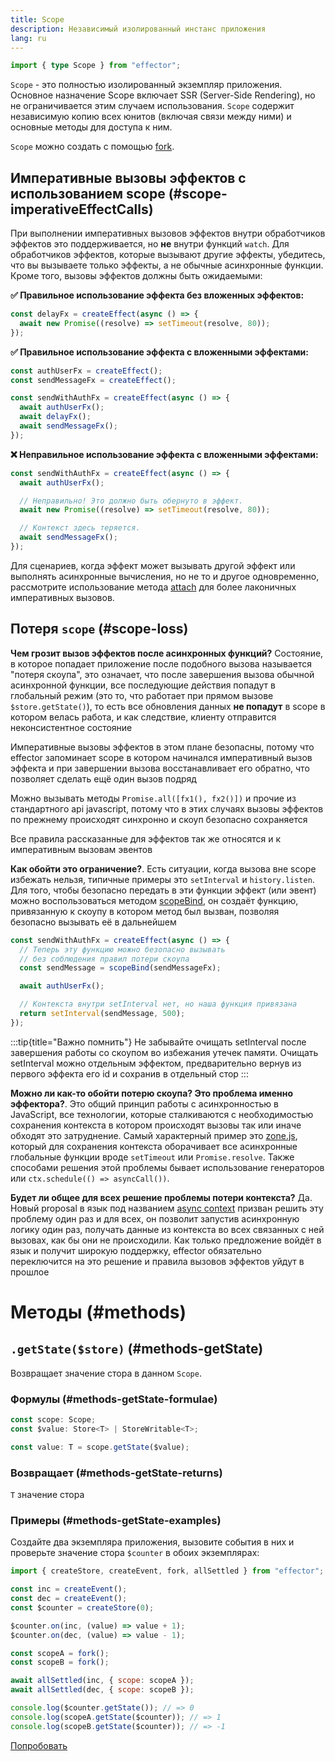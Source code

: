 ```yaml
---
title: Scope
description: Независимый изолированный инстанс приложения
lang: ru
---
```


```ts
import { type Scope } from "effector";
```

`Scope` - это полностью изолированный экземпляр приложения.
Основное назначение Scope включает SSR (Server-Side Rendering), но не ограничивается этим случаем использования. `Scope` содержит независимую копию всех юнитов (включая связи между ними) и основные методы для доступа к ним.

`Scope` можно создать с помощью [fork](/ru/api/effector/fork).

## Императивные вызовы эффектов с использованием scope (#scope-imperativeEffectCalls)

При выполнении императивных вызовов эффектов внутри обработчиков эффектов это поддерживается, но **не** внутри функций `watch`. Для обработчиков эффектов, которые вызывают другие эффекты, убедитесь, что вы вызываете только эффекты, а не обычные асинхронные функции. Кроме того, вызовы эффектов должны быть ожидаемыми:

**✅ Правильное использование эффекта без вложенных эффектов:**

```js
const delayFx = createEffect(async () => {
  await new Promise((resolve) => setTimeout(resolve, 80));
});
```

**✅ Правильное использование эффекта с вложенными эффектами:**

```js
const authUserFx = createEffect();
const sendMessageFx = createEffect();

const sendWithAuthFx = createEffect(async () => {
  await authUserFx();
  await delayFx();
  await sendMessageFx();
});
```

**❌ Неправильное использование эффекта с вложенными эффектами:**

```js
const sendWithAuthFx = createEffect(async () => {
  await authUserFx();

  // Неправильно! Это должно быть обернуто в эффект.
  await new Promise((resolve) => setTimeout(resolve, 80));

  // Контекст здесь теряется.
  await sendMessageFx();
});
```

Для сценариев, когда эффект может вызывать другой эффект или выполнять асинхронные вычисления, но не то и другое одновременно, рассмотрите использование метода [attach](/ru/api/effector/attach) для более лаконичных императивных вызовов.

## Потеря `scope` (#scope-loss)

**Чем грозит вызов эффектов после асинхронных функций?** Состояние, в которое попадает приложение после подобного вызова называется "потеря скоупа", это означает, что после завершения вызова обычной асинхронной функции, все последующие действия попадут в глобальный режим (это то, что работает при прямом вызове `$store.getState()`), то есть все обновления данных **не попадут** в scope в котором велась работа, и как следствие, клиенту отправится неконсистентное состояние

Императивные вызовы эффектов в этом плане безопасны, потому что effector запоминает scope в котором начинался императивный вызов эффекта и при завершении вызова восстанавливает его обратно, что позволяет сделать ещё один вызов подряд

Можно вызывать методы `Promise.all([fx1(), fx2()])` и прочие из стандартного api javascript, потому что в этих случаях вызовы эффектов по прежнему происходят синхронно и скоуп безопасно сохраняется

Все правила рассказанные для эффектов так же относятся и к императивным вызовам эвентов

**Как обойти это ограничение?**. Есть ситуации, когда вызова вне scope избежать нельзя, типичные примеры это `setInterval` и `history.listen`. Для того, чтобы безопасно передать в эти функции эффект (или эвент) можно воспользоваться методом [scopeBind](/ru/api/effector/scopeBind), он создаёт функцию, привязанную к скоупу в котором метод был вызван, позволяя безопасно вызывать её в дальнейшем

```js
const sendWithAuthFx = createEffect(async () => {
  // Теперь эту функцию можно безопасно вызывать
  // без соблюдения правил потери скоупа
  const sendMessage = scopeBind(sendMessageFx);

  await authUserFx();

  // Контекста внутри setInterval нет, но наша функция привязана
  return setInterval(sendMessage, 500);
});
```

:::tip{title="Важно помнить"}
Не забывайте очищать setInterval после завершения работы со скоупом во избежания утечек памяти. Очищать setInterval можно отдельным эффектом, предварительно вернув из первого эффекта его id и сохранив в отдельный стор
:::

**Можно ли как-то обойти потерю скоупа? Это проблема именно эффектора?**. Это общий принцип работы с асинхронностью в JavaScript, все технологии, которые сталкиваются с необходимостью сохранения контекста в котором происходят вызовы так или иначе обходят это затруднение. Самый характерный пример это [zone.js](https://github.com/angular/angular/tree/main/packages/zone.js), который для сохранения контекста оборачивает все асинхронные глобальные функции вроде `setTimeout` или `Promise.resolve`. Также способами решения этой проблемы бывает использование генераторов или `ctx.schedule(() => asyncCall())`.

**Будет ли общее для всех решение проблемы потери контекста?** Да. Новый proposal в язык под названием [async context](https://github.com/tc39/proposal-async-context) призван решить эту проблему один раз и для всех, он позволит запустив асинхронную логику один раз, получать данные из контекста во всех связанных с ней вызовах, как бы они не происходили. Как только предложение войдёт в язык и получит широкую поддержку, effector обязательно переключится на это решение и правила вызовов эффектов уйдут в прошлое

# Методы (#methods)

## `.getState($store)` (#methods-getState)

Возвращает значение стора в данном `Scope`.

### Формулы (#methods-getState-formulae)

```ts
const scope: Scope;
const $value: Store<T> | StoreWritable<T>;

const value: T = scope.getState($value);
```

### Возвращает (#methods-getState-returns)

`T` значение стора

### Примеры (#methods-getState-examples)

Создайте два экземпляра приложения, вызовите события в них и проверьте значение стора `$counter` в обоих экземплярах:

```js
import { createStore, createEvent, fork, allSettled } from "effector";

const inc = createEvent();
const dec = createEvent();
const $counter = createStore(0);

$counter.on(inc, (value) => value + 1);
$counter.on(dec, (value) => value - 1);

const scopeA = fork();
const scopeB = fork();

await allSettled(inc, { scope: scopeA });
await allSettled(dec, { scope: scopeB });

console.log($counter.getState()); // => 0
console.log(scopeA.getState($counter)); // => 1
console.log(scopeB.getState($counter)); // => -1
```

[Попробовать](https://share.effector.dev/0grlV3bA)

```

```
